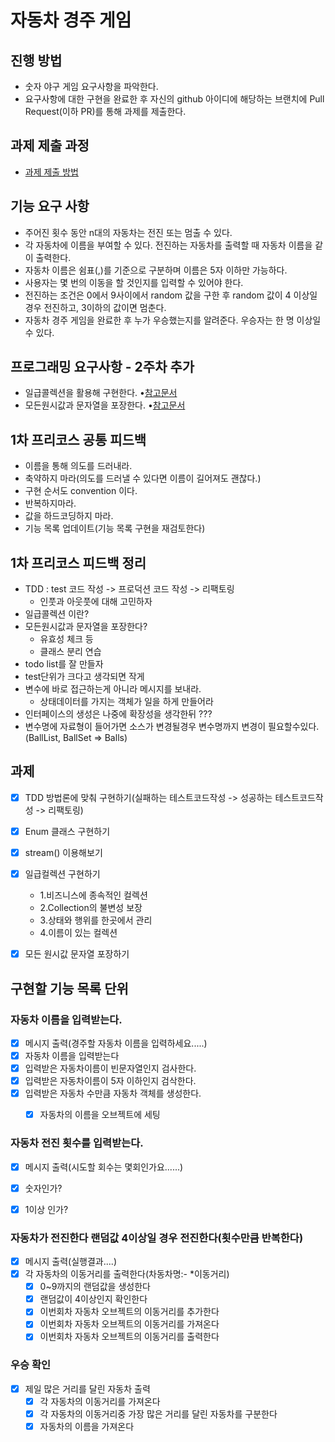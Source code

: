 # 자동차 경주 게임
## 진행 방법
* 숫자 야구 게임 요구사항을 파악한다.
* 요구사항에 대한 구현을 완료한 후 자신의 github 아이디에 해당하는 브랜치에 Pull Request(이하 PR)를 통해 과제를 제출한다.

## 과제 제출 과정
* [과제 제출 방법](https://github.com/next-step/nextstep-docs/tree/master/precourse)

## 기능 요구 사항
* 주어진 횟수 동안 n대의 자동차는 전진 또는 멈출 수 있다.
* 각 자동차에 이름을 부여할 수 있다. 전진하는 자동차를 출력할 때 자동차 이름을 같이 출력한다.
* 자동차 이름은 쉼표(,)를 기준으로 구분하며 이름은 5자 이하만 가능하다.
* 사용자는 몇 번의 이동을 할 것인지를 입력할 수 있어야 한다.
* 전진하는 조건은 0에서 9사이에서 random 값을 구한 후 random 값이 4 이상일 경우 전진하고, 3이하의 값이면 멈춘다.
* 자동차 경주 게임을 완료한 후 누가 우승했는지를 알려준다. 우승자는 한 명 이상일 수 있다.

## 프로그래밍 요구사항 - 2주차 추가
* 일급콜렉션을 활용해 구현한다.
•[참고문서](https://developerfarm.wordpress.com/2012/02/01/object_calisthenics_/)
* 모든원시값과 문자열을 포장한다.
•[참고문서](https://developerfarm.wordpress.com/2012/01/27/object_calisthenics_4)

## 1차 프리코스 공통 피드백
* 이름을 통해 의도를 드러내라.
* 축약하지 마라(의도를 드러낼 수 있다면 이름이 길어져도 괜찮다.)
* 구현 순서도 convention 이다.
* 반복하지마라.
* 값을 하드코딩하지 마라.
* 기능 목록 업데이트(기능 목록 구현을 재검토한다)

## 1차 프리코스 피드백 정리
* TDD : test 코드 작성 -> 프로덕션 코드 작성 -> 리팩토링
  * 인풋과 아웃풋에 대해 고민하자
* 일급콜렉션 이란?
* 모든원시값과 문자열을 포장한다?
  * 유효성 체크 등
  * 클래스 분리 연습
* todo list를 잘 만들자
* test단위가 크다고 생각되면 작게
* 변수에 바로 접근하는게 아니라 메시지를 보내라.
  * 상태데이터를 가지는 객체가 일을 하게 만들어라
* 인터페이스의 생성은 나중에 확장성을 생각한뒤 ???
* 변수명에 자료형이 들어가면 소스가 변경될경우 변수명까지 변경이 필요할수있다. (BallList, BallSet => Balls)

## 과제
* [x] TDD 방법론에 맞춰 구현하기(실패하는 테스트코드작성 -> 성공하는 테스트코드작성 -> 리팩토링) 
* [x] Enum 클래스 구현하기
* [x] stream() 이용해보기
* [x] 일급컬렉션 구현하기
  * 1.비즈니스에 종속적인 컬렉션
  * 2.Collection의 불변성 보장
  * 3.상태와 행위를 한곳에서 관리
  * 4.이름이 있는 컬렉션
* [x] 모든 원시값 문자열 포장하기



## 구현할 기능 목록 단위
### 자동차 이름을 입력받는다.
- [x] 메시지 출력(경주할 자동차 이름을 입력하세요.....)
- [x] 자동차 이름을 입력받는다
- [x] 입력받은 자동차이름이 빈문자열인지 검사한다.
- [x] 입력받은 자동차이름이 5자 이하인지 검삭한다.
- [x] 입력받은 자동차 수만큼 자동차 객체를 생성한다.
  + [x] 자동차의 이름을 오브젝트에 세팅

      
### 자동차 전진 횟수를 입력받는다.
- [x] 메시지 출력(시도할 회수는 몇회인가요......)
- [x] 숫자인가?
- [x] 1이상 인가?

  
### 자동차가 전진한다 랜덤값 4이상일 경우 전진한다(횟수만큼 반복한다)
- [x] 메시지 출력(실행결과....)
- [x] 각 자동차의 이동거리를 출력한다(차동차명:- *이동거리)
  - [x] 0~9까지의 랜덤값을 생성한다
  - [x] 랜덤값이 4이상인지 확인한다
  - [x] 이번회차 자동차 오브젝트의 이동거리를 추가한다
  - [x] 이번회차 자동차 오브젝트의 이동거리를 가져온다
  - [x] 이번회차 자동차 오브젝트의 이동거리를 출력한다 

### 우승 확인
- [x] 제일 많은 거리를 달린 자동차 출력
  - [x] 각 자동차의 이동거리를 가져온다
  - [x] 각 자동차의 이동거리중 가장 많은 거리를 달린 자동차를 구분한다
  - [x] 자동차의 이름을 가져온다